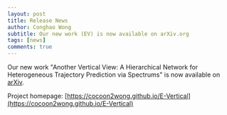 ```yaml
---
layout: post
title: Release News
author: Conghao Wong
subtitle: Our new work (EV) is now available on arXiv.org
tags: [news]
comments: true
---
```

<!--
 * @Author: Conghao Wong
 * @Date: 2023-11-30 16:40:20
 * @LastEditors: Conghao Wong
 * @LastEditTime: 2023-11-30 18:29:33
 * @Description: file content
 * @Github: https://cocoon2wong.github.io
 * Copyright 2023 Conghao Wong, All Rights Reserved.
-->

Our new work "Another Vertical View: A Hierarchical Network for Heterogeneous Trajectory Prediction via Spectrums" is now available on [arXiv](https://arxiv.org/abs/2304.05106).

Project homepage: [https://cocoon2wong.github.io/E-Vertical](https://cocoon2wong.github.io/E-Vertical)

